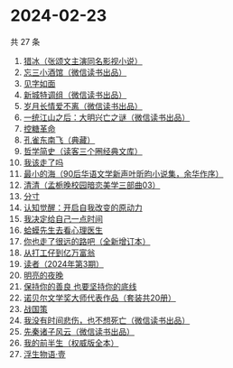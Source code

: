# 2024-02-23

共 27 条

<!-- BEGIN WEREAD -->
<!-- 最后更新时间 2024-02-23 21:06:27 +0800 -->
1. [猎冰（张颂文主演同名影视小说）](https://weread.qq.com/web/bookDetail/b3232150813ab8052g019921)
1. [忘三小酒馆（微信读书出品）](https://weread.qq.com/web/bookDetail/77232620813ab87f1g014d07)
1. [见字如面](https://weread.qq.com/web/bookDetail/fcb321f0813ab6aa0g018f82)
1. [新城特调组（微信读书出品）](https://weread.qq.com/web/bookDetail/7f132890813ab8892g013aed)
1. [岁月长情爱不离（微信读书出品）](https://weread.qq.com/web/bookDetail/b8632b20813ab888eg016d04)
1. [一统江山之后：大明兴亡之谜（微信读书出品）](https://weread.qq.com/web/bookDetail/51e32970813ab887eg0114ce)
1. [控糖革命](https://weread.qq.com/web/bookDetail/819321e0813ab880ag01960c)
1. [孔雀东南飞（典藏）](https://weread.qq.com/web/bookDetail/09d32580727cf78909db8a0)
1. [哲学简史（读客三个圈经典文库）](https://weread.qq.com/web/bookDetail/ac832f70813ab7b88g0193f5)
1. [我该走了吗](https://weread.qq.com/web/bookDetail/d1432a70813ab867eg015e41)
1. [最小的海（90后华语文学新声叶昕昀小说集，余华作序）](https://weread.qq.com/web/bookDetail/cdd32840813ab8671g01450a)
1. [清清（孟栀晚校园暗恋美学三部曲03）](https://weread.qq.com/web/bookDetail/792324a0813ab880dg01573f)
1. [分寸](https://weread.qq.com/web/bookDetail/96732f90813ab85f7g013225)
1. [认知觉醒：开启自我改变的原动力](https://weread.qq.com/web/bookDetail/6a732ce07201202c6a7b30a)
1. [我决定给自己一点时间](https://weread.qq.com/web/bookDetail/3df32c10813ab6f7dg015bd6)
1. [蛤蟆先生去看心理医生](https://weread.qq.com/web/bookDetail/66832530721e777066806c9)
1. [你也走了很远的路吧（全新增订本）](https://weread.qq.com/web/bookDetail/42832af0813ab7479g019721)
1. [从打工仔到亿万富翁](https://weread.qq.com/web/bookDetail/aaf326a0813ab8844g01638c)
1. [读者（2024年第3期）](https://weread.qq.com/web/bookDetail/4e832520813ab886eg011f80)
1. [明亮的夜晚](https://weread.qq.com/web/bookDetail/2db32930813ab80f9g0165a3)
1. [保持你的善良 也要坚持你的底线](https://weread.qq.com/web/bookDetail/f3f3236071a3d49cf3f61b5)
1. [诺贝尔文学奖大师代表作品（套装共20册）](https://weread.qq.com/web/bookDetail/73b32570716b19c173b173b)
1. [战国策](https://weread.qq.com/web/bookDetail/58d32d20719bdca958d8e15)
1. [我没有时间悲伤，也不想死亡（微信读书出品）](https://weread.qq.com/web/bookDetail/78632b80813ab83beg0181c3)
1. [先秦诸子风云（微信读书出品）](https://weread.qq.com/web/bookDetail/a4232d50813ab87c8g0131c7)
1. [我的前半生（权威版全本）](https://weread.qq.com/web/bookDetail/76f322807294a61d76f63ca)
1. [浮生物语·壹](https://weread.qq.com/web/bookDetail/7bc32df0813ab8677g015b56)
<!-- END WEREAD -->